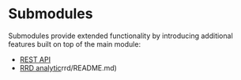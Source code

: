 # Submodules

Submodules provide extended functionality by introducing additional features built on top of the main module:

- [REST API](rest_api/README.md)
- [RRD analytic]()rrd/README.md)

